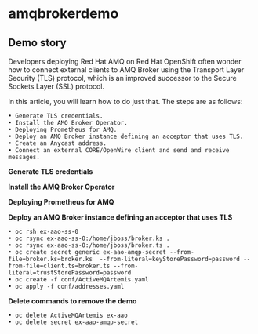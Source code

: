 # amqbrokerdemo

##  Demo story

Developers deploying Red Hat AMQ on Red Hat OpenShift often wonder how to connect external clients to AMQ Broker using the Transport Layer Security (TLS) protocol, which is an improved successor to the Secure Sockets Layer (SSL) protocol.

In this article, you will learn how to do just that. The steps are as follows:

    • Generate TLS credentials.
    • Install the AMQ Broker Operator.
    • Deploying Prometheus for AMQ.
    • Deploy an AMQ Broker instance defining an acceptor that uses TLS.
    • Create an Anycast address.
    • Connect an external CORE/OpenWire client and send and receive messages.

**Generate TLS credentials**

**Install the AMQ Broker Operator**   

**Deploying Prometheus for AMQ**

**Deploy an AMQ Broker instance defining an acceptor that uses TLS**

    • oc rsh ex-aao-ss-0
    • oc rsync ex-aao-ss-0:/home/jboss/broker.ks .
    • oc rsync ex-aao-ss-0:/home/jboss/broker.ts .
    • oc create secret generic ex-aao-amqp-secret --from-file=broker.ks=broker.ks  --from-literal=keyStorePassword=password --from-file=client.ts=broker.ts --from-literal=trustStorePassword=password    
    • oc create -f conf/ActiveMQArtemis.yaml 
    • oc apply -f conf/addresses.yaml 
    
**Delete commands to remove the demo**        

    • oc delete ActiveMQArtemis ex-aao
    • oc delete secret ex-aao-amqp-secret
 
 
 
 
 





